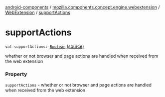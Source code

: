 [android-components](../../index.md) / [mozilla.components.concept.engine.webextension](../index.md) / [WebExtension](index.md) / [supportActions](./support-actions.md)

# supportActions

`val supportActions: `[`Boolean`](https://kotlinlang.org/api/latest/jvm/stdlib/kotlin/-boolean/index.html) [(source)](https://github.com/mozilla-mobile/android-components/blob/master/components/concept/engine/src/main/java/mozilla/components/concept/engine/webextension/WebExtension.kt#L23)

whether or not browser and page actions are handled when
received from the web extension

### Property

`supportActions` - whether or not browser and page actions are handled when
received from the web extension